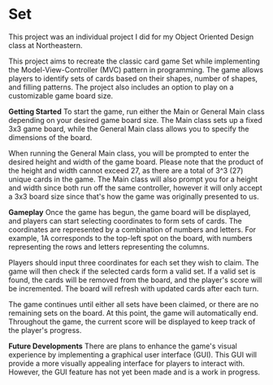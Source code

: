 # Set

This project was an individual project I did for my Object Oriented Design class at Northeastern.

This project aims to recreate the classic card game Set while implementing the Model-View-Controller (MVC) pattern in programming. The game allows players to identify sets of cards based on their shapes, number of shapes, and filling patterns. The project also includes an option to play on a customizable game board size.

**Getting Started**
To start the game, run either the Main or General Main class depending on your desired game board size. The Main class sets up a fixed 3x3 game board, while the General Main class allows you to specify the dimensions of the board.

When running the General Main class, you will be prompted to enter the desired height and width of the game board. Please note that the product of the height and width cannot exceed 27, as there are a total of 3^3 (27) unique cards in the game. The Main class will also prompt you for a height and width since both run off the same controller, however it will only accept a 3x3 board size since that's how the game was originally presented to us.

**Gameplay**
Once the game has begun, the game board will be displayed, and players can start selecting coordinates to form sets of cards. The coordinates are represented by a combination of numbers and letters. For example, 1A corresponds to the top-left spot on the board, with numbers representing the rows and letters representing the columns.

Players should input three coordinates for each set they wish to claim. The game will then check if the selected cards form a valid set. If a valid set is found, the cards will be removed from the board, and the player's score will be incremented. The board will refresh with updated cards after each turn.

The game continues until either all sets have been claimed, or there are no remaining sets on the board. At this point, the game will automatically end. Throughout the game, the current score will be displayed to keep track of the player's progress.

**Future Developments**
There are plans to enhance the game's visual experience by implementing a graphical user interface (GUI). This GUI will provide a more visually appealing interface for players to interact with. However, the GUI feature has not yet been made and is a work in progress.
